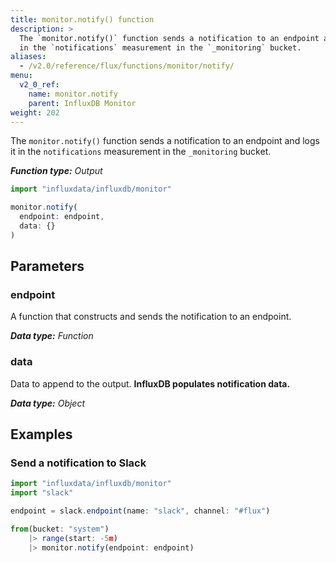 ```yaml
---
title: monitor.notify() function
description: >
  The `monitor.notify()` function sends a notification to an endpoint and logs it
  in the `notifications` measurement in the `_monitoring` bucket.
aliases:
  - /v2.0/reference/flux/functions/monitor/notify/
menu:
  v2_0_ref:
    name: monitor.notify
    parent: InfluxDB Monitor
weight: 202
---
```


The `monitor.notify()` function sends a notification to an endpoint and logs it
in the `notifications` measurement in the `_monitoring` bucket.

_**Function type:** Output_

```js
import "influxdata/influxdb/monitor"

monitor.notify(
  endpoint: endpoint,
  data: {}
)
```

## Parameters

### endpoint
A function that constructs and sends the notification to an endpoint.

_**Data type:** Function_

### data
Data to append to the output.
**InfluxDB populates notification data.**

_**Data type:** Object_

## Examples

### Send a notification to Slack
```js
import "influxdata/influxdb/monitor"
import "slack"

endpoint = slack.endpoint(name: "slack", channel: "#flux")

from(bucket: "system")
	|> range(start: -5m)
	|> monitor.notify(endpoint: endpoint)
```
